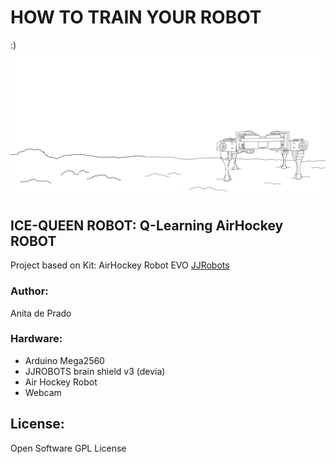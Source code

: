 # HOW TO TRAIN YOUR ROBOT 
:)
![alt tag](https://github.com/Anadeprado/how-to-train-your-robot/blob/master/at-as.jpg)

## ICE-QUEEN ROBOT: Q-Learning AirHockey ROBOT
Project based on Kit: AirHockey Robot EVO [JJRobots](http://www.jjrobots.com/air-hockey-robot-evo/)

###   Author: 
Anita de Prado

###   Hardware: 
* Arduino Mega2560
* JJROBOTS brain shield v3 (devia)
* Air Hockey Robot
* Webcam


## License:
Open Software GPL License

